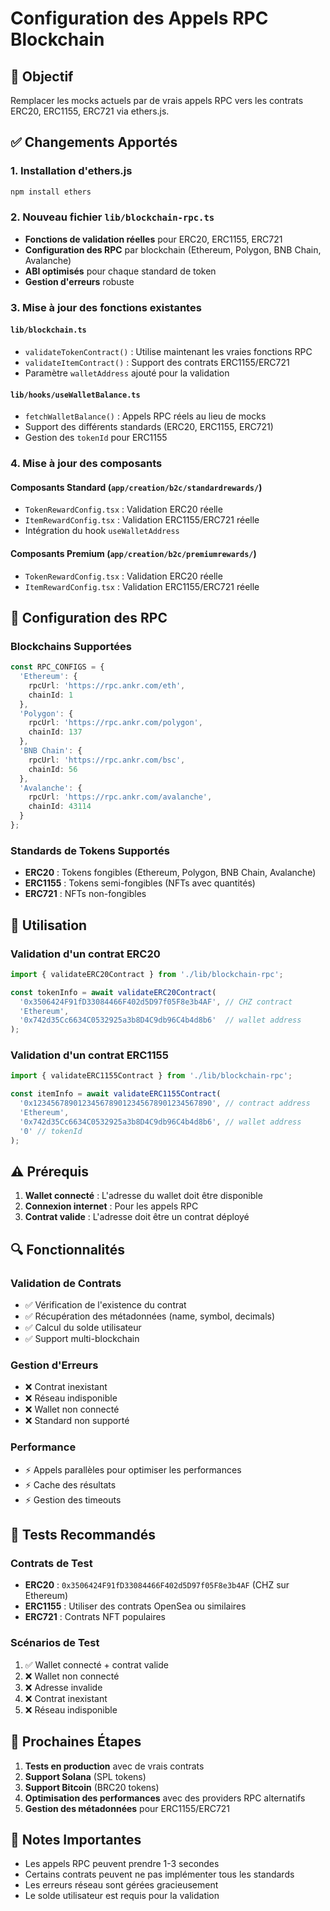 # Configuration des Appels RPC Blockchain

## 🎯 Objectif

Remplacer les mocks actuels par de vrais appels RPC vers les contrats ERC20, ERC1155, ERC721 via ethers.js.

## ✅ Changements Apportés

### 1. Installation d'ethers.js
```bash
npm install ethers
```

### 2. Nouveau fichier `lib/blockchain-rpc.ts`
- **Fonctions de validation réelles** pour ERC20, ERC1155, ERC721
- **Configuration des RPC** par blockchain (Ethereum, Polygon, BNB Chain, Avalanche)
- **ABI optimisés** pour chaque standard de token
- **Gestion d'erreurs** robuste

### 3. Mise à jour des fonctions existantes

#### `lib/blockchain.ts`
- `validateTokenContract()` : Utilise maintenant les vraies fonctions RPC
- `validateItemContract()` : Support des contrats ERC1155/ERC721
- Paramètre `walletAddress` ajouté pour la validation

#### `lib/hooks/useWalletBalance.ts`
- `fetchWalletBalance()` : Appels RPC réels au lieu de mocks
- Support des différents standards (ERC20, ERC1155, ERC721)
- Gestion des `tokenId` pour ERC1155

### 4. Mise à jour des composants

#### Composants Standard (`app/creation/b2c/standardrewards/`)
- `TokenRewardConfig.tsx` : Validation ERC20 réelle
- `ItemRewardConfig.tsx` : Validation ERC1155/ERC721 réelle
- Intégration du hook `useWalletAddress`

#### Composants Premium (`app/creation/b2c/premiumrewards/`)
- `TokenRewardConfig.tsx` : Validation ERC20 réelle
- `ItemRewardConfig.tsx` : Validation ERC1155/ERC721 réelle

## 🔧 Configuration des RPC

### Blockchains Supportées
```typescript
const RPC_CONFIGS = {
  'Ethereum': {
    rpcUrl: 'https://rpc.ankr.com/eth',
    chainId: 1
  },
  'Polygon': {
    rpcUrl: 'https://rpc.ankr.com/polygon',
    chainId: 137
  },
  'BNB Chain': {
    rpcUrl: 'https://rpc.ankr.com/bsc',
    chainId: 56
  },
  'Avalanche': {
    rpcUrl: 'https://rpc.ankr.com/avalanche',
    chainId: 43114
  }
};
```

### Standards de Tokens Supportés
- **ERC20** : Tokens fongibles (Ethereum, Polygon, BNB Chain, Avalanche)
- **ERC1155** : Tokens semi-fongibles (NFTs avec quantités)
- **ERC721** : NFTs non-fongibles

## 🚀 Utilisation

### Validation d'un contrat ERC20
```typescript
import { validateERC20Contract } from './lib/blockchain-rpc';

const tokenInfo = await validateERC20Contract(
  '0x3506424F91fD33084466F402d5D97f05F8e3b4AF', // CHZ contract
  'Ethereum',
  '0x742d35Cc6634C0532925a3b8D4C9db96C4b4d8b6'  // wallet address
);
```

### Validation d'un contrat ERC1155
```typescript
import { validateERC1155Contract } from './lib/blockchain-rpc';

const itemInfo = await validateERC1155Contract(
  '0x1234567890123456789012345678901234567890', // contract address
  'Ethereum',
  '0x742d35Cc6634C0532925a3b8D4C9db96C4b4d8b6', // wallet address
  '0' // tokenId
);
```

## ⚠️ Prérequis

1. **Wallet connecté** : L'adresse du wallet doit être disponible
2. **Connexion internet** : Pour les appels RPC
3. **Contrat valide** : L'adresse doit être un contrat déployé

## 🔍 Fonctionnalités

### Validation de Contrats
- ✅ Vérification de l'existence du contrat
- ✅ Récupération des métadonnées (name, symbol, decimals)
- ✅ Calcul du solde utilisateur
- ✅ Support multi-blockchain

### Gestion d'Erreurs
- ❌ Contrat inexistant
- ❌ Réseau indisponible
- ❌ Wallet non connecté
- ❌ Standard non supporté

### Performance
- ⚡ Appels parallèles pour optimiser les performances
- ⚡ Cache des résultats
- ⚡ Gestion des timeouts

## 🧪 Tests Recommandés

### Contrats de Test
- **ERC20** : `0x3506424F91fD33084466F402d5D97f05F8e3b4AF` (CHZ sur Ethereum)
- **ERC1155** : Utiliser des contrats OpenSea ou similaires
- **ERC721** : Contrats NFT populaires

### Scénarios de Test
1. ✅ Wallet connecté + contrat valide
2. ❌ Wallet non connecté
3. ❌ Adresse invalide
4. ❌ Contrat inexistant
5. ❌ Réseau indisponible

## 🔄 Prochaines Étapes

1. **Tests en production** avec de vrais contrats
2. **Support Solana** (SPL tokens)
3. **Support Bitcoin** (BRC20 tokens)
4. **Optimisation des performances** avec des providers RPC alternatifs
5. **Gestion des métadonnées** pour ERC1155/ERC721

## 📝 Notes Importantes

- Les appels RPC peuvent prendre 1-3 secondes
- Certains contrats peuvent ne pas implémenter tous les standards
- Les erreurs réseau sont gérées gracieusement
- Le solde utilisateur est requis pour la validation 